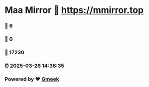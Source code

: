 # Maa Mirror :link: https://mmirror.top 
### :page_facing_up: [6](https://mmirror.top/tag.html) 
### :speech_balloon: 0 
### :hibiscus: 17230 
### :alarm_clock: 2025-03-26 14:36:35 
### Powered by :heart: [Gmeek](https://github.com/Meekdai/Gmeek)
